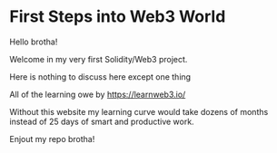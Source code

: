 # First Steps into Web3 World 

Hello brotha!

Welcome in my very first Solidity/Web3 project.

Here is nothing to discuss here except one thing

All of the learning owe by https://learnweb3.io/

Without this website my learning curve would take dozens of months instead of 25 days of smart and productive work.

Enjout my repo brotha!
